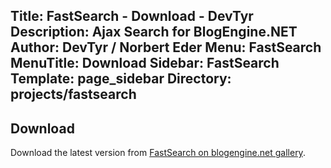 Title: FastSearch - Download - DevTyr
Description: Ajax Search for BlogEngine.NET 
Author: DevTyr / Norbert Eder
Menu: FastSearch
MenuTitle: Download
Sidebar: FastSearch
Template: page_sidebar
Directory: projects/fastsearch
-----

## Download

Download the latest version from [FastSearch on blogengine.net gallery](http://dnbegallery.org/cms/List/Extensions/FastSearch "FastSearch on blogengine.net gallery").
